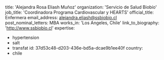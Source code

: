 title: 'Alejandra Rosa Eliash Muñoz'
organization: 'Servicio de Salud Biobío'
job_title: 'Coordinadora Programa Cardiovascular y HEARTS'
official_title: Enfermera
email_address: alejandra.eliash@ssbiobio.cl
post_nominal_letters: MBA
works_in: 'Los Angeles, Chile'
link_to_biography: 'http://www.ssbiobio.cl'
expertise:
  - hypertension
  - salt
  - transfat
id: 37d53c48-d203-436e-bd5a-dcae9b1ee40f
country:
  - chile
